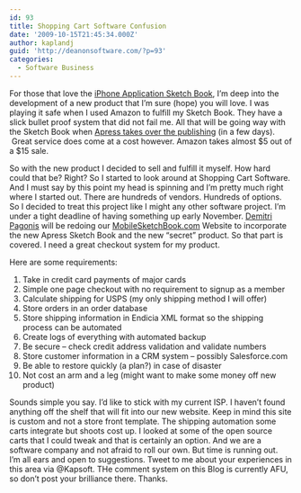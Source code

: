 ```yaml
---
id: 93
title: Shopping Cart Software Confusion
date: '2009-10-15T21:45:34.000Z'
author: kaplandj
guid: 'http://deanonsoftware.com/?p=93'
categories:
  - Software Business
---
```

For those that love the [iPhone Application Sketch Book](http://bit.ly/dOjmZ), I’m deep into the development of a new product that I’m sure (hope) you will love. I was playing it safe when I used Amazon to fulfill my Sketch Book. They have a slick bullet proof system that did not fail me. All that will be going way with the Sketch Book when [Apress takes over the publishing](http://deanonsoftware.com/?p=89) (in a few days).  Great service does come at a cost however. Amazon takes almost $5 out of a $15 sale.

So with the new product I decided to sell and fulfill it myself. How hard could that be? Right? So I started to look around at Shopping Cart Software. And I must say by this point my head is spinning and I’m pretty much right where I started out. There are hundreds of vendors. Hundreds of options. So I decided to treat this project like I might any other software project. I’m under a tight deadline of having something up early November. [Demitri Pagonis](http://www.malishandpagonis.com/portfolio/) will be redoing our [MobileSketchBook.com](http://bit.ly/dOjmZ) Website to incorporate the new Apress Sketch Book and the new “secret” product. So that part is covered. I need a great checkout system for my product.

Here are some requirements:

  1. Take in credit card payments of major cards
  2. Simple one page checkout with no requirement to signup as a member
  3. Calculate shipping for USPS (my only shipping method I will offer)
  4. Store orders in an order database
  5. Store shipping information in Endicia XML format so the shipping process can be automated
  6. Create logs of everything with automated backup
  7. Be secure – check credit address validation and validate numbers
  8. Store customer information in a CRM system – possibly Salesforce.com
  9. Be able to restore quickly (a plan?) in case of disaster
 10. Not cost an arm and a leg (might want to make some money off new product)

<div>
  Sounds simple you say. I’d like to stick with my current ISP. I haven’t found anything off the shelf that will fit into our new website. Keep in mind this site is custom and not a store front template. The shipping automation some carts integrate but shoots cost up. I looked at some of the open source carts that I could tweak and that is certainly an option. And we are a software company and not afraid to roll our own. But time is running out.
</div>

<div>
</div>

<div>
</div>

<div>
  I’m all ears and open to suggestions. Tweet to me about your experiences in this area via @Kapsoft. THe comment system on this Blog is currently AFU, so don’t post your brilliance there. Thanks.
</div>
